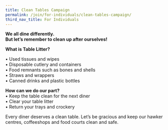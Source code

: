 ```yaml
---
title: Clean Tables Campaign
permalink: /join/for-individuals/clean-tables-campaign/
third_nav_title: For Individuals
---
```


**We all dine differently.<br>
But let’s remember to clean up after ourselves!** <br>

**What is Table Litter?** <br>

•	Used tissues and wipes <br>
•	Disposable cutlery and containers <br>
•	Food remnants such as bones and shells <br>
•	Straws and wrappers <br>
•	Canned drinks and plastic bottles <br>

**How can we do our part?**<br>
•	Keep the table clean for the next diner <br>
•	Clear your table litter <br>
•	Return your trays and crockery <br>

Every diner deserves a clean table. Let’s be gracious and keep our hawker centres, coffeeshops and food courts clean and safe. <br>

